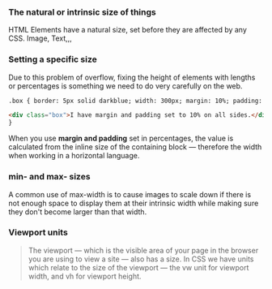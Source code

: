 
### The natural or intrinsic size of things

HTML Elements have a natural size, set before they are affected by any CSS. Image, Text,,,

### Setting a specific size

Due to this problem of overflow, fixing the height of elements with lengths or percentages is something we need to do very carefully on the web.

```html
.box { border: 5px solid darkblue; width: 300px; margin: 10%; padding: 10%;

<div class="box">I have margin and padding set to 10% on all sides.</div>
}
```

When you use **margin and padding** set in percentages, the value is calculated from the inline size of the containing block — therefore the width when working in a horizontal language.

### min- and max- sizes

A common use of max-width is to cause images to scale down if there is not enough space to display them at their intrinsic width while making sure they don't become larger than that width.

### Viewport units

> The viewport — which is the visible area of your page in the browser you are using to view a site — also has a size. In CSS we have units which relate to the size of the viewport — the vw unit for viewport width, and vh for viewport height.
